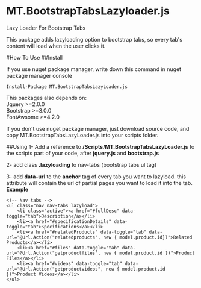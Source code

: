 # MT.BootstrapTabsLazyloader.js
Lazy Loader For Bootstrap Tabs

This package adds lazyloading option to bootstrap tabs, so every tab's content will load when the user clicks it.


#How To Use
##Install

If you use nuget package manager, write down this command in nuget package manager console

<code>Install-Package MT.BootstrapTabsLazyLoader.js</code>

This packages also depends on: <br />
Jquery >=2.0.0<br />
Bootstrap >=3.0.0<br />
FontAwsome >=4.2.0<br />

If you don't use nuget package manager, just download source code, and copy MT.BootstrapTabsLazyLoader.js into your scripts folder.


##Using
1- Add a reference to **/Scripts/MT.BootstrapTabsLazyLoader.js** to the scripts part of your code, after **jquery.js** and **bootstrap.js**

2- add class **.lazyloading** to nav-tabs (bootstrap tabs ul tag)

3- add **data-url** to the **anchor** tag of every tab you want to lazyload. this attribute will contain the url of partial pages you want to load it into the tab.
**Example**

    
    <!-- Nav tabs -->
    <ul class="nav nav-tabs lazyload">
        <li class="active"><a href="#fullDesc" data-toggle="tab">Description</a></li>
        <li><a href="#specificationDetails" data-toggle="tab">Specifications</a></li>
        <li><a href="#relatedProducts" data-toggle="tab" data-url="@Url.Action("relatedproducts", new { model.product.id})">Related Products</a></li>
        <li><a href="#files" data-toggle="tab" data-url="@Url.Action("getproductfiles", new { model.product.id })">Product Files</a></li>
        <li><a href="#videos" data-toggle="tab" data-url="@Url.Action("getproductvideos", new { model.product.id })">Product Videos</a></li>
    </ul>
    
